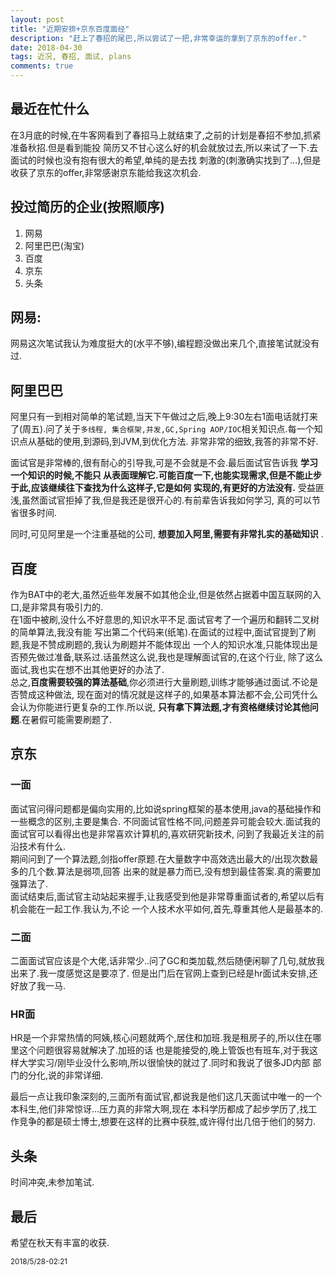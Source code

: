 ```yaml
---
layout: post
title: "近期安排+京东百度面经"
description: "赶上了春招的尾巴,所以尝试了一把,非常幸运的拿到了京东的offer."
date: 2018-04-30
tags: 近况, 春招, 面试, plans
comments: true
---
```


## 最近在忙什么
在3月底的时候,在牛客网看到了春招马上就结束了,之前的计划是春招不参加,抓紧准备秋招.但是看到能投
简历又不甘心这么好的机会就放过去,所以来试了一下.去面试的时候也没有抱有很大的希望,单纯的是去找
刺激的(刺激确实找到了...),但是收获了京东的offer,非常感谢京东能给我这次机会.     

## 投过简历的企业(按照顺序)
1. 网易
2. 阿里巴巴(淘宝)
3. 百度
4. 京东
5. 头条

## 网易:
网易这次笔试我认为难度挺大的(水平不够),编程题没做出来几个,直接笔试就没有过.    

## 阿里巴巴
阿里只有一到相对简单的笔试题,当天下午做过之后,晚上9:30左右1面电话就打来了(周五).问了关于`多线程,
集合框架,并发,GC,Spring AOP/IOC`相关知识点.每一个知识点从基础的使用,到源码,到JVM,到优化方法.
非常非常的细致,我答的非常不好.    

面试官是非常棒的,很有耐心的引导我,可是不会就是不会.最后面试官告诉我 **学习一个知识的时候,不能只
从表面理解它.可能百度一下,也能实现需求,但是不能止步于此,应该继续往下查找为什么这样子,它是如何
实现的,有更好的方法没有.** 受益匪浅,虽然面试官拒掉了我,但是我还是很开心的.有前辈告诉我如何学习,
真的可以节省很多时间.     

同时,可见阿里是一个注重基础的公司, **想要加入阿里,需要有非常扎实的基础知识** .

## 百度
作为BAT中的老大,虽然近些年发展不如其他企业,但是依然占据着中国互联网的入口,是非常具有吸引力的.  
在1面中被刷,没什么不好意思的,知识水平不足.面试官考了一个遍历和翻转二叉树的简单算法,我没有能
写出第二个代码来(纸笔).在面试的过程中,面试官提到了刷题,我是不赞成刷题的,我认为刷题并不能体现出
一个人的知识水准,只能体现出是否预先做过准备,联系过.话虽然这么说,我也是理解面试官的,在这个行业,
除了这么面试,我也实在想不出其他更好的办法了.  
总之,**百度需要较强的算法基础**,你必须进行大量刷题,训练才能够通过面试.不论是否赞成这种做法,
现在面对的情况就是这样子的,如果基本算法都不会,公司凭什么会认为你能进行更复杂的工作.所以说,
**只有拿下算法题,才有资格继续讨论其他问题**.在暑假可能需要刷题了.   

## 京东
### 一面
面试官问得问题都是偏向实用的,比如说spring框架的基本使用,java的基础操作和一些概念的区别,主要是集合.
不同面试官性格不同,问题差异可能会较大.面试我的面试官可以看得出也是非常喜欢计算机的,喜欢研究新技术,
问到了我最近关注的前沿技术有什么.  
期间问到了一个算法题,剑指offer原题.在大量数字中高效选出最大的/出现次数最多的几个数.算法是弱项,回答
出来的就是暴力而已,没有想到最佳答案.真的需要加强算法了.  
面试结束后,面试官主动站起来握手,让我感受到他是非常尊重面试者的,希望以后有机会能在一起工作.我认为,不论
一个人技术水平如何,首先,尊重其他人是最基本的.   

### 二面
二面面试官应该是个大佬,话非常少..问了GC和类加载,然后随便闲聊了几句,就放我出来了.我一度感觉这是要凉了.
但是出门后在官网上查到已经是hr面试未安排,还好放了我一马.   

### HR面
HR是一个非常热情的阿姨,核心问题就两个,居住和加班.我是租房子的,所以住在哪里这个问题很容易就解决了.加班的话
也是能接受的,晚上管饭也有班车,对于我这样大学实习/刚毕业没什么影响,所以很愉快的就过了.同时和我说了很多JD内部
部门的分化,说的非常详细.  

最后一点让我印象深刻的,三面所有面试官,都说我是他们这几天面试中唯一的一个本科生,他们非常惊讶...压力真的非常大啊,现在
本科学历都成了起步学历了,找工作竞争的都是硕士博士,想要在这样的比赛中获胜,或许得付出几倍于他们的努力.   

## 头条
时间冲突,未参加笔试.  

## 最后
希望在秋天有丰富的收获.  

<small>2018/5/28-02:21</small>